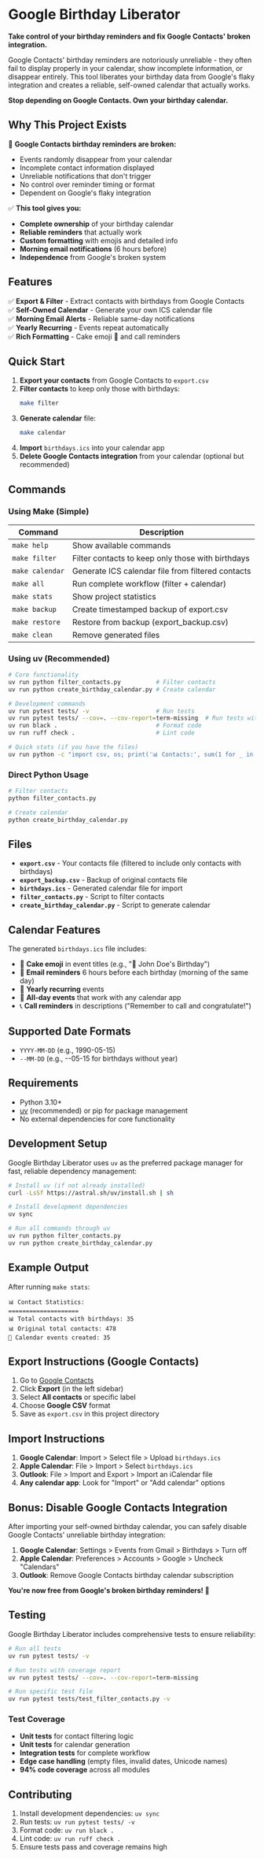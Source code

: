 # Google Birthday Liberator

**Take control of your birthday reminders and fix Google Contacts' broken integration.**

Google Contacts' birthday reminders are notoriously unreliable - they often fail to display properly in your calendar, show incomplete information, or disappear entirely. This tool liberates your birthday data from Google's flaky integration and creates a reliable, self-owned calendar that actually works.

**Stop depending on Google Contacts. Own your birthday calendar.**

## Why This Project Exists

🚫 **Google Contacts birthday reminders are broken:**
- Events randomly disappear from your calendar
- Incomplete contact information displayed  
- Unreliable notifications that don't trigger
- No control over reminder timing or format
- Dependent on Google's flaky integration

✅ **This tool gives you:**
- **Complete ownership** of your birthday calendar
- **Reliable reminders** that actually work
- **Custom formatting** with emojis and detailed info
- **Morning email notifications** (6 hours before)
- **Independence** from Google's broken system

## Features

✅ **Export & Filter** - Extract contacts with birthdays from Google Contacts  
✅ **Self-Owned Calendar** - Generate your own ICS calendar file  
✅ **Morning Email Alerts** - Reliable same-day notifications  
✅ **Yearly Recurring** - Events repeat automatically  
✅ **Rich Formatting** - Cake emoji 🎂 and call reminders  

## Quick Start

1. **Export your contacts** from Google Contacts to `export.csv`
2. **Filter contacts** to keep only those with birthdays:
   ```bash
   make filter
   ```
3. **Generate calendar** file:
   ```bash
   make calendar
   ```
4. **Import** `birthdays.ics` into your calendar app
5. **Delete Google Contacts integration** from your calendar (optional but recommended)

## Commands

### Using Make (Simple)

| Command | Description |
|---------|-------------|
| `make help` | Show available commands |
| `make filter` | Filter contacts to keep only those with birthdays |
| `make calendar` | Generate ICS calendar file from filtered contacts |
| `make all` | Run complete workflow (filter + calendar) |
| `make stats` | Show project statistics |
| `make backup` | Create timestamped backup of export.csv |
| `make restore` | Restore from backup (export_backup.csv) |
| `make clean` | Remove generated files |

### Using uv (Recommended)

```bash
# Core functionality
uv run python filter_contacts.py          # Filter contacts
uv run python create_birthday_calendar.py # Create calendar

# Development commands
uv run pytest tests/ -v                   # Run tests
uv run pytest tests/ --cov=. --cov-report=term-missing  # Run tests with coverage
uv run black .                            # Format code
uv run ruff check .                       # Lint code

# Quick stats (if you have the files)
uv run python -c "import csv, os; print('📊 Contacts:', sum(1 for _ in open('export.csv')) - 1 if os.path.exists('export.csv') else 0); print('📅 Events:', open('birthdays.ics').read().count('BEGIN:VEVENT') if os.path.exists('birthdays.ics') else 0)"
```

### Direct Python Usage

```bash
# Filter contacts
python filter_contacts.py

# Create calendar
python create_birthday_calendar.py
```

## Files

- **`export.csv`** - Your contacts file (filtered to include only contacts with birthdays)
- **`export_backup.csv`** - Backup of original contacts file
- **`birthdays.ics`** - Generated calendar file for import
- **`filter_contacts.py`** - Script to filter contacts
- **`create_birthday_calendar.py`** - Script to generate calendar

## Calendar Features

The generated `birthdays.ics` file includes:

- 🎂 **Cake emoji** in event titles (e.g., "🎂 John Doe's Birthday")
- 📧 **Email reminders** 6 hours before each birthday (morning of the same day)
- 🔄 **Yearly recurring** events
- 📱 **All-day events** that work with any calendar app
- 📞 **Call reminders** in descriptions ("Remember to call and congratulate!")

## Supported Date Formats

- `YYYY-MM-DD` (e.g., 1990-05-15)
- `--MM-DD` (e.g., --05-15 for birthdays without year)

## Requirements

- Python 3.10+
- [uv](https://docs.astral.sh/uv/) (recommended) or pip for package management
- No external dependencies for core functionality

## Development Setup

Google Birthday Liberator uses `uv` as the preferred package manager for fast, reliable dependency management:

```bash
# Install uv (if not already installed)
curl -LsSf https://astral.sh/uv/install.sh | sh

# Install development dependencies
uv sync

# Run all commands through uv
uv run python filter_contacts.py
uv run python create_birthday_calendar.py
```

## Example Output

After running `make stats`:
```
📊 Contact Statistics:
====================
📊 Total contacts with birthdays: 35
📊 Original total contacts: 478
📅 Calendar events created: 35
```

## Export Instructions (Google Contacts)

1. Go to [Google Contacts](https://contacts.google.com)
2. Click **Export** (in the left sidebar)
3. Select **All contacts** or specific label
4. Choose **Google CSV** format
5. Save as `export.csv` in this project directory

## Import Instructions

1. **Google Calendar**: Import > Select file > Upload `birthdays.ics`
2. **Apple Calendar**: File > Import > Select `birthdays.ics`
3. **Outlook**: File > Import and Export > Import an iCalendar file
4. **Any calendar app**: Look for "Import" or "Add calendar" options

## Bonus: Disable Google Contacts Integration

After importing your self-owned birthday calendar, you can safely disable Google Contacts' unreliable birthday integration:

1. **Google Calendar**: Settings > Events from Gmail > Birthdays > Turn off
2. **Apple Calendar**: Preferences > Accounts > Google > Uncheck "Calendars"
3. **Outlook**: Remove Google Contacts birthday calendar subscription

**You're now free from Google's broken birthday reminders! 🎉**

## Testing

Google Birthday Liberator includes comprehensive tests to ensure reliability:

```bash
# Run all tests
uv run pytest tests/ -v

# Run tests with coverage report
uv run pytest tests/ --cov=. --cov-report=term-missing

# Run specific test file
uv run pytest tests/test_filter_contacts.py -v
```

### Test Coverage

- **Unit tests** for contact filtering logic
- **Unit tests** for calendar generation
- **Integration tests** for complete workflow
- **Edge case handling** (empty files, invalid dates, Unicode names)
- **94% code coverage** across all modules

## Contributing

1. Install development dependencies: `uv sync`
2. Run tests: `uv run pytest tests/ -v`
3. Format code: `uv run black .`
4. Lint code: `uv run ruff check .`
5. Ensure tests pass and coverage remains high